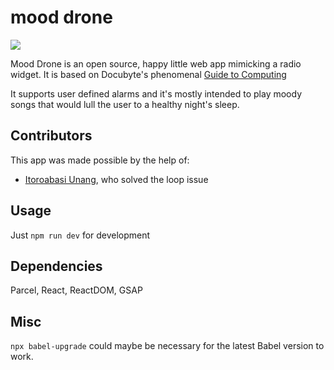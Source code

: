 # mood drone
![](https://i.imgur.com/hlVTvhQ.png)

Mood Drone is an open source, happy little web app mimicking a radio widget. It is based on Docubyte's phenomenal [Guide to Computing](https://www.docubyte.com/works/guide-to-computing/)

It supports user defined alarms and it's mostly intended to play moody songs that would lull the user to a healthy night's sleep.

## Contributors
This app was made possible by the help of:
* [Itoroabasi Unang](https://github.com/unangity), who solved the loop issue
## Usage

Just ```npm run dev``` for development

## Dependencies 

Parcel, React, ReactDOM, GSAP

## Misc 

```npx babel-upgrade``` could maybe be necessary for the latest Babel version to work.
